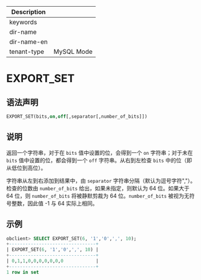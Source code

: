 | Description   |                 |
|---------------|-----------------|
| keywords      |                 |
| dir-name      |                 |
| dir-name-en   |                 |
| tenant-type   | MySQL Mode      |

# EXPORT_SET

## 语法声明

```sql
EXPORT_SET(bits,on,off[,separator[,number_of_bits]])
```

## 说明

返回一个字符串，对于在 `bits` 值中设置的位，会得到一个 `on` 字符串；对于未在 `bits` 值中设置的位，都会得到一个 `off` 字符串。从右到左检查 `bits` 中的位（即从低位到高位）。

字符串从左到右添加到结果中，由 `separator` 字符串分隔（默认为逗号字符","）。检查的位数由 `number_of_bits` 给出，如果未指定，则默认为 64 位。如果大于 64 位，则 `number_of_bits` 将被静默剪裁为 64 位。`number_of_bits` 被视为无符号整数，因此值 -1 与 64 实际上相同。

## 示例

```sql
obclient> SELECT EXPORT_SET(6, '1','0',',', 10);
+--------------------------------+
| EXPORT_SET(6, '1','0',',', 10) |
+--------------------------------+
| 0,1,1,0,0,0,0,0,0,0            |
+--------------------------------+
1 row in set
```
